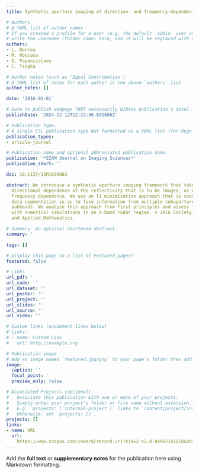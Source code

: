 ```yaml
---
title: Synthetic aperture imaging of direction- and frequency-dependent reflectivities

# Authors
# A YAML list of author names
# If you created a profile for a user (e.g. the default `admin` user at `content/authors/admin/`), 
# write the username (folder name) here, and it will be replaced with their full name and linked to their profile.
authors:
- L. Borcea
- M. Moscoso
- G. Papanicolaou
- C. Tsogka

# Author notes (such as 'Equal Contribution')
# A YAML list of notes for each author in the above `authors` list
author_notes: []

date: '2016-01-01'

# Date to publish webpage (NOT necessarily Bibtex publication's date).
publishDate: '2024-12-12T12:22:36.631686Z'

# Publication type.
# A single CSL publication type but formatted as a YAML list (for Hugo requirements).
publication_types:
- article-journal

# Publication name and optional abbreviated publication name.
publication: '*SIAM Journal on Imaging Sciences*'
publication_short: ''

doi: 10.1137/15M1036063

abstract: We introduce a synthetic aperture imaging framework that takes into consideration
  directional dependence of the reflectivity that is to be imaged, as well as its
  frequency dependence. We use an l1 minimization approach that is coordinated with
  data segmentation so as to fuse information from multiple subapertures and frequency
  subbands. We analyze this approach from first principles and assess its performance
  with numerical simulations in an X-band radar regime. © 2016 Society for Industrial
  and Applied Mathematics.

# Summary. An optional shortened abstract.
summary: ''

tags: []

# Display this page in a list of Featured pages?
featured: false

# Links
url_pdf: ''
url_code: ''
url_dataset: ''
url_poster: ''
url_project: ''
url_slides: ''
url_source: ''
url_video: ''

# Custom links (uncomment lines below)
# links:
# - name: Custom Link
#   url: http://example.org

# Publication image
# Add an image named `featured.jpg/png` to your page's folder then add a caption below.
image:
  caption: ''
  focal_point: ''
  preview_only: false

# Associated Projects (optional).
#   Associate this publication with one or more of your projects.
#   Simply enter your project's folder or file name without extension.
#   E.g. `projects: ['internal-project']` links to `content/project/internal-project/index.md`.
#   Otherwise, set `projects: []`.
projects: []
links:
- name: URL
  url: 
    https://www.scopus.com/inward/record.uri?eid=2-s2.0-84962141518&doi=10.1137%2f15M1036063&partnerID=40&md5=a3177485f5ed317305cb6f3f6b524254
---
```


Add the **full text** or **supplementary notes** for the publication here using Markdown formatting.
